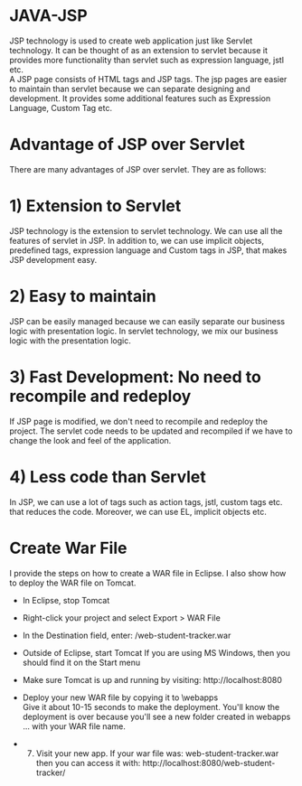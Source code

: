 # JAVA-JSP

JSP technology is used to create web application just like Servlet technology. It can be thought of as an extension to servlet because it provides more functionality than servlet such as expression language, jstl etc.
<br/>
A JSP page consists of HTML tags and JSP tags. The jsp pages are easier to maintain than servlet because we can separate designing and development. It provides some additional features such as Expression Language, Custom Tag etc.

# Advantage of JSP over Servlet
There are many advantages of JSP over servlet. They are as follows:

# 1) Extension to Servlet
JSP technology is the extension to servlet technology. We can use all the features of servlet in JSP. In addition to, we can use implicit objects, predefined tags, expression language and Custom tags in JSP, that makes JSP development easy.

# 2) Easy to maintain
JSP can be easily managed because we can easily separate our business logic with presentation logic. In servlet technology, we mix our business logic with the presentation logic.

# 3) Fast Development: No need to recompile and redeploy
If JSP page is modified, we don't need to recompile and redeploy the project. The servlet code needs to be updated and recompiled if we have to change the look and feel of the application.

# 4) Less code than Servlet
In JSP, we can use a lot of tags such as action tags, jstl, custom tags etc. that reduces the code. Moreover, we can use EL, implicit objects etc.

# Create War File
I provide the steps on how to create a WAR file in Eclipse. I also show how to deploy the WAR file on Tomcat.<br/>


* In Eclipse, stop Tomcat

* Right-click your project and select Export > WAR File

* In the Destination field, enter: <any-directory>/web-student-tracker.war

* Outside of Eclipse, start Tomcat
  If you are using MS Windows, then you should find it on the Start menu

* Make sure Tomcat is up and running by visiting: http://localhost:8080<br/>

* Deploy your new WAR file by copying it to <tomcat-install-directory>\webapps<br/>
   Give it about 10-15 seconds to make the deployment. You'll know the deployment is over because you'll see a new folder created in        webapps ... with your WAR file name.<br/>

* 7. Visit your new app. If your war file was: web-student-tracker.war then you can access it with:  http://localhost:8080/web-student-tracker/<br/>
